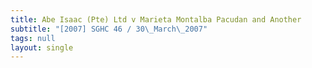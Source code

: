 ```yaml
---
title: Abe Isaac (Pte) Ltd v Marieta Montalba Pacudan and Another
subtitle: "[2007] SGHC 46 / 30\_March\_2007"
tags: null
layout: single
---
```


